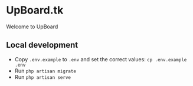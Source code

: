 # UpBoard.tk

Welcome to UpBoard

## Local development

- Copy `.env.example` to `.env` and set the correct values: `cp .env.example .env`
- Run `php artisan migrate`
- Run `php artisan serve`
